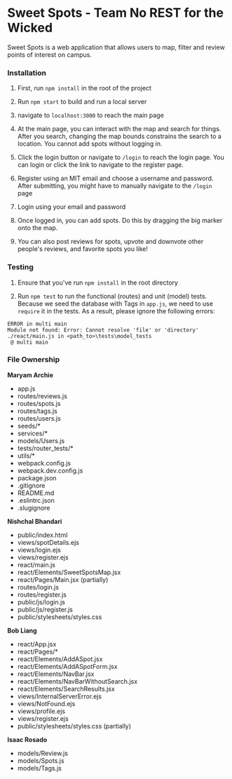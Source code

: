 # Sweet Spots - Team No REST for the Wicked

Sweet Spots is a web application that allows users to map, filter and review points of interest on campus.

### Installation

1. First, run `npm install` in the root of the project

1. Run `npm start` to build and run a local server

1. navigate to `localhost:3000` to reach the main page

1. At the main page, you can interact with the map and search for things. After you search, changing the map bounds constrains the search to a location. You cannot add spots without logging in.

1. Click the login button or navigate to `/login` to reach the login page. You can
login or click the link to navigate to the register page.

1. Register using an MIT email and choose a username and password. After submitting,
you might have to manually navigate to the `/login` page

1. Login using your email and password

1. Once logged in, you can add spots. Do this by dragging the big marker onto the map.

1. You can also post reviews for spots, upvote and downvote other people's reviews, and favorite spots you like!

### Testing
1. Ensure that you've run `npm install` in the root directory

2. Run `npm test` to run the functional (routes) and unit (model) tests.
Because we seed the database with Tags in `app.js`, we need to use `require` it in the tests. As a result, please ignore the following errors:
```
ERROR in multi main
Module not found: Error: Cannot resolve 'file' or 'directory' ./react/main.js in <path_to>\tests\model_tests
 @ multi main
```

### File Ownership
**Maryam Archie**
+ app.js
+ routes/reviews.js
+ routes/spots.js
+ routes/tags.js
+ routes/users.js
+ seeds/*
+ services/*
+ models/Users.js
+ tests/router_tests/*
+ utils/*
+ webpack.config.js
+ webpack.dev.config.js
+ package.json
+ .gitignore
+ README.md
+ .eslintrc.json
+ .slugignore


**Nishchal Bhandari**
+ public/index.html
+ views/spotDetails.ejs
+ views/login.ejs
+ views/register.ejs
+ react/main.js
+ react/Elements/SweetSpotsMap.jsx
+ react/Pages/Main.jsx (partially)
+ routes/login.js
+ routes/register.js
+ public/js/login.js
+ public/js/register.js
+ public/stylesheets/styles.css

**Bob Liang**
+ react/App.jsx
+ react/Pages/*
+ react/Elements/AddASpot.jsx
+ react/Elements/AddASpotForm.jsx
+ react/Elements/NavBar.jsx
+ react/Elements/NavBarWithoutSearch.jsx
+ react/Elements/SearchResults.jsx
+ views/InternalServerError.ejs
+ views/NotFound.ejs
+ views/profile.ejs
+ views/register.ejs
+ public/stylesheets/styles.css (partially)

**Isaac Rosado**
+ models/Review.js
+ models/Spots.js
+ models/Tags.js
